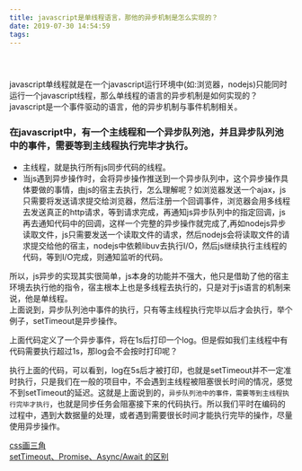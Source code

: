 ```yaml
---
title: javascript是单线程语言，那他的异步机制是怎么实现的？
date: 2019-07-30 14:54:59
tags:
---
```

<div class="post-block"><link itemprop="mainEntityOfPage" href="http://cmszlx.win/2019/07/30/javascript是单线程语言，那他的异步机制是怎么实现的？/"><span hidden="" itemprop="author" itemscope="" itemtype="http://schema.org/Person"><meta itemprop="name" content="linXiao"><meta itemprop="description" content=""><meta itemprop="image" content="/images/avatar.gif"></span><span hidden="" itemprop="publisher" itemscope="" itemtype="http://schema.org/Organization"><meta itemprop="name" content="Hurry"></span><header class="post-header"><h1 class="post-title" itemprop="name headline"></h1><div class="post-meta"><span class="post-time"><span class="post-meta-item-icon"><i class="fa fa-calendar-o"></i></span></span></div></header><div class="post-body" itemprop="articleBody"><p>javascript单线程就是在一个javascript运行环境中(如:浏览器，nodejs)只能同时运行一个javascript线程，那么单线程的语言的异步机制是如何实现的？<br>javascript是一个事件驱动的语言，他的异步机制与事件机制相关。</p><h3 id="在javascript中，有一个主线程和一个异步队列池，并且异步队列池中的事件，需要等到主线程执行完毕才执行。"><a href="#在javascript中，有一个主线程和一个异步队列池，并且异步队列池中的事件，需要等到主线程执行完毕才执行。" class="headerlink" title="在javascript中，有一个主线程和一个异步队列池，并且异步队列池中的事件，需要等到主线程执行完毕才执行。"></a>在javascript中，有一个主线程和一个异步队列池，并且异步队列池中的事件，需要等到主线程执行完毕才执行。</h3><ul><li>主线程，就是执行所有js同步代码的线程。</li><li>当js遇到异步操作时，会将异步操作推送到一个异步队列中，这个异步操作具体要做的事情，由js的宿主去执行，怎么理解呢？如浏览器发送一个ajax，js只需要将发送请求提交给浏览器，然后注册一个回调事件，浏览器会用多线程去发送真正的http请求，等到请求完成，再通知js异步队列中的指定回调，js再去通知代码中的回调，这样一个完整的异步操作就完成了,再如nodejs异步读取文件，js只需要发送一个读取文件的请求，然后nodejs会将读取文件的请求提交给他的宿主，nodejs中依赖libuv去执行I/O，然后js继续执行主线程的代码，等到I/O完成，则通知监听的代码。</li></ul><p>所以，js异步的实现其实很简单，js本身的功能并不强大，他只是借助了他的宿主环境去执行他的指令，宿主根本上也是多线程去执行的，只是对于js语言的机制来说，他是单线程。<br>上面说到，异步队列池中事件的执行，只有等主线程执行完毕以后才会执行，举个例子，setTimeout是异步操作。</p><precode language="javascript" precodenum="0"></precode><p>上面代码定义了一个异步事件，将在1s后打印一个log。但是假如我们主线程中有代码需要执行超过1s，那log会不会按时打印呢？</p><precode language="javascript" precodenum="1"></precode><p>执行上面的代码，可以看到，log在5s后才被打印，也就是setTimeout并不一定准时执行，只是我们在一般的项目中，不会遇到主线程被阻塞很长时间的情况，感觉不到setTimeout的延迟。这就是上面说到的，<code>异步队列池中的事件，需要等到主线程执行完毕才执行</code>，也就是同步任务会阻塞接下来的代码执行。所以我们平时在编码的过程中，遇到大数据量的处理，或者遇到需要很长时间才能执行完毕的操作，尽量使用异步操作。</p></div><footer class="post-footer"><div class="post-nav"><div class="post-nav-next post-nav-item"><a href="/2019/07/30/css画三角/" rel="next" title="css画三角"><i class="fa fa-chevron-left"></i> css画三角 </a></div><span class="post-nav-divider"></span><div class="post-nav-prev post-nav-item"><a href="/2019/07/30/setTimeout、Promise、Async-Await-的区别/" rel="prev" title="setTimeout、Promise、Async/Await 的区别"> setTimeout、Promise、Async/Await 的区别 <i class="fa fa-chevron-right"></i></a></div></div></footer></div>
